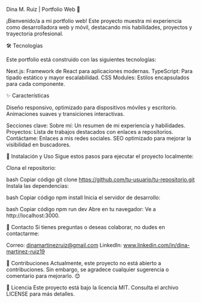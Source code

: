 Dina M. Ruiz | Portfolio Web 🌟

¡Bienvenido/a a mi portfolio web! Este proyecto muestra mi experiencia como desarrolladora web y móvil, destacando mis habilidades, proyectos y trayectoria profesional.

🛠 Tecnologías

Este portfolio está construido con las siguientes tecnologías:

Next.js: Framework de React para aplicaciones modernas.
TypeScript: Para tipado estático y mayor escalabilidad.
CSS Modules: Estilos encapsulados para cada componente.

✨ Características

Diseño responsivo, optimizado para dispositivos móviles y escritorio.
Animaciones suaves y transiciones interactivas.

Secciones clave:
Sobre mí: Un resumen de mi experiencia y habilidades.
Proyectos: Lista de trabajos destacados con enlaces a repositorios.
Contáctame: Enlaces a mis redes sociales.
SEO optimizado para mejorar la visibilidad en buscadores.

🚀 Instalación y Uso
Sigue estos pasos para ejecutar el proyecto localmente:

Clona el repositorio:

bash
Copiar código
git clone https://github.com/tu-usuario/tu-repositorio.git
Instala las dependencias:

bash
Copiar código
npm install
Inicia el servidor de desarrollo:

bash
Copiar código
npm run dev
Abre en tu navegador:
Ve a http://localhost:3000.


📧 Contacto
Si tienes preguntas o deseas colaborar, no dudes en contactarme:

Correo: dinamartinezruiz@gmail.com
LinkedIn: www.linkedin.com/in/dina-martinez-ruiz19

🙌 Contribuciones
Actualmente, este proyecto no está abierto a contribuciones. Sin embargo, se agradece cualquier sugerencia o comentario para mejorarlo. 😊

📄 Licencia
Este proyecto está bajo la licencia MIT. Consulta el archivo LICENSE para más detalles.
